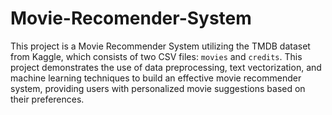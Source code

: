 # Movie-Recomender-System

This project is a Movie Recommender System utilizing the TMDB dataset from Kaggle, which consists of two CSV files: `movies` and `credits`.
This project demonstrates the use of data preprocessing, text vectorization, and machine learning techniques to build an effective movie recommender system, providing users with personalized movie suggestions based on their preferences.
